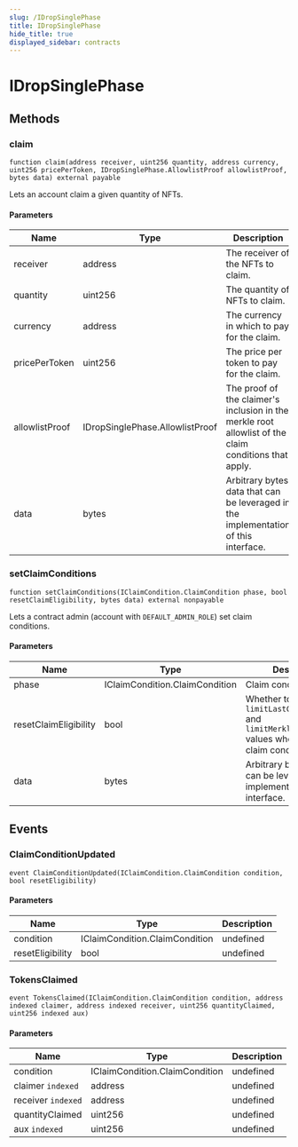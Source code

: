 ```yaml
---
slug: /IDropSinglePhase
title: IDropSinglePhase
hide_title: true
displayed_sidebar: contracts
---
```


# IDropSinglePhase

## Methods

### claim

```solidity
function claim(address receiver, uint256 quantity, address currency, uint256 pricePerToken, IDropSinglePhase.AllowlistProof allowlistProof, bytes data) external payable
```

Lets an account claim a given quantity of NFTs.

#### Parameters

| Name           | Type                            | Description                                                                                               |
| -------------- | ------------------------------- | --------------------------------------------------------------------------------------------------------- |
| receiver       | address                         | The receiver of the NFTs to claim.                                                                        |
| quantity       | uint256                         | The quantity of NFTs to claim.                                                                            |
| currency       | address                         | The currency in which to pay for the claim.                                                               |
| pricePerToken  | uint256                         | The price per token to pay for the claim.                                                                 |
| allowlistProof | IDropSinglePhase.AllowlistProof | The proof of the claimer&#39;s inclusion in the merkle root allowlist of the claim conditions that apply. |
| data           | bytes                           | Arbitrary bytes data that can be leveraged in the implementation of this interface.                       |

### setClaimConditions

```solidity
function setClaimConditions(IClaimCondition.ClaimCondition phase, bool resetClaimEligibility, bytes data) external nonpayable
```

Lets a contract admin (account with `DEFAULT_ADMIN_ROLE`) set claim conditions.

#### Parameters

| Name                  | Type                           | Description                                                                                                      |
| --------------------- | ------------------------------ | ---------------------------------------------------------------------------------------------------------------- |
| phase                 | IClaimCondition.ClaimCondition | Claim condition to set.                                                                                          |
| resetClaimEligibility | bool                           | Whether to reset `limitLastClaimTimestamp` and `limitMerkleProofClaim` values when setting new claim conditions. |
| data                  | bytes                          | Arbitrary bytes data that can be leveraged in the implementation of this interface.                              |

## Events

### ClaimConditionUpdated

```solidity
event ClaimConditionUpdated(IClaimCondition.ClaimCondition condition, bool resetEligibility)
```

#### Parameters

| Name             | Type                           | Description |
| ---------------- | ------------------------------ | ----------- |
| condition        | IClaimCondition.ClaimCondition | undefined   |
| resetEligibility | bool                           | undefined   |

### TokensClaimed

```solidity
event TokensClaimed(IClaimCondition.ClaimCondition condition, address indexed claimer, address indexed receiver, uint256 quantityClaimed, uint256 indexed aux)
```

#### Parameters

| Name               | Type                           | Description |
| ------------------ | ------------------------------ | ----------- |
| condition          | IClaimCondition.ClaimCondition | undefined   |
| claimer `indexed`  | address                        | undefined   |
| receiver `indexed` | address                        | undefined   |
| quantityClaimed    | uint256                        | undefined   |
| aux `indexed`      | uint256                        | undefined   |
